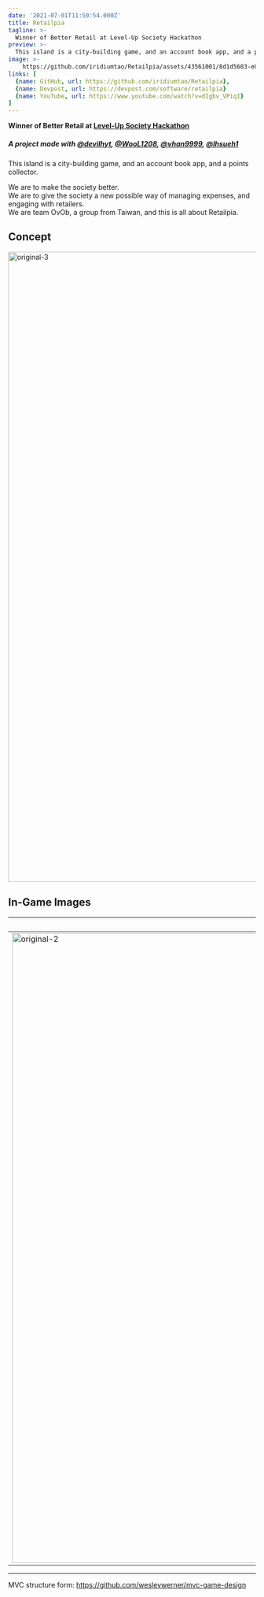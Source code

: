 ```yaml
---
date: '2021-07-01T11:50:54.000Z'
title: Retailpia
tagline: >-
  Winner of Better Retail at Level-Up Society Hackathon
preview: >-
  This island is a city-building game, and an account book app, and a points collector.
image: >-
    https://github.com/iridiumtao/Retailpia/assets/43561001/8d1d5603-e090-4694-9eea-562258a6c361
links: [
  {name: GitHub, url: https://github.com/iridiumtao/Retailpia}, 
  {name: Devpost, url: https://devpost.com/software/retailpia}
  {name: YouTube, url: https://www.youtube.com/watch?v=dIgbv_VPiqI}
]
---
```


**Winner of Better Retail at [Level-Up Society Hackathon](https://devpost.com/software/retailpia)**
##### A project made with [@devilhyt](https://github.com/devilhyt), [@WooL1208](https://github.com/WooL1208), [@vhan9999](https://github.com/vhan9999), [@lhsueh1](https://github.com/lhsueh1)


This island is a city-building game, and an account book app, and a points collector.

We are to make the society better.\
We are to give the society a new possible way of managing expenses, and engaging with retailers.\
We are team OvOb, a group from Taiwan, and this is all about Retailpia. <be>

## Concept
<img width="1280" alt="original-3" src="https://github.com/iridiumtao/Retailpia/assets/43561001/a49bb8ad-a7ca-47f8-8852-d5ca371bdfa1">

## In-Game Images
|Story|Game Play|Enter Expense|
|---|---|---|
|<img width="1280" alt="original-2" src="https://github.com/iridiumtao/Retailpia/assets/43561001/e2f97579-475a-4a9d-a1cc-1df7dadbcd4e">|<img width="1280" alt="original-2" src="https://github.com/iridiumtao/Retailpia/assets/43561001/8d1d5603-e090-4694-9eea-562258a6c361">|<img width="1280" alt="original-4" src="https://github.com/iridiumtao/Retailpia/assets/43561001/471d23fc-3e2c-4ec2-8b42-8d9b41cca815">|




---
MVC structure form:
https://github.com/wesleywerner/mvc-game-design